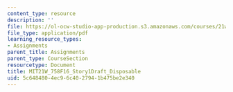```yaml
---
content_type: resource
description: ''
file: https://ol-ocw-studio-app-production.s3.amazonaws.com/courses/21w-758-genre-fiction-workshop-fantasy-fall-2016/5c6484804ec96c4027941b475be2e340_MIT21W_758F16_Story1Draft_Disposable.pdf
file_type: application/pdf
learning_resource_types:
- Assignments
parent_title: Assignments
parent_type: CourseSection
resourcetype: Document
title: MIT21W_758F16_Story1Draft_Disposable
uid: 5c648480-4ec9-6c40-2794-1b475be2e340
---
```

